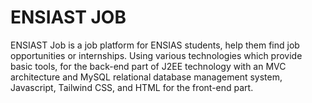 # ENSIAST JOB
ENSIAST Job is a job platform for ENSIAS students, help them find job opportunities or internships. Using various technologies which provide basic tools, for the back-end part of J2EE technology with an MVC architecture and MySQL relational database management system, Javascript, Tailwind CSS, and HTML for the front-end part.
